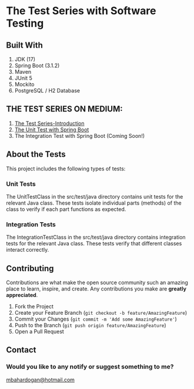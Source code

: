 # The Test Series with Software Testing

##  Built With

1. JDK (17)
2. Spring Boot (3.1.2)
3. Maven 
4. JUnit 5
5. Mockito
6. PostgreSQL / H2 Database



## THE TEST SERIES ON MEDIUM:
1. [The Test Series-Introduction](https://medium.com/@mbahardogan/the-test-series-introduction-c4fee770442c)
2. [The Unit Test with Spring Boot](https://mbahardogan.medium.com/unit-test-62e648255aac)
3. The Integration Test with Spring Boot (Coming Soon!)


## About the Tests

This project includes the following types of tests:

### Unit Tests
The UnitTestClass in the src/test/java directory contains unit tests for the relevant Java class. These tests isolate individual parts (methods) of the class to verify if each part functions as expected.

### Integration Tests
The IntegrationTestClass in the src/test/java directory contains integration tests for the relevant Java class. These tests verify that different classes interact correctly.


## Contributing

Contributions are what make the open source community such an amazing place to learn, inspire, and create. Any contributions you make are **greatly appreciated**.

1. Fork the Project
2. Create your Feature Branch (`git checkout -b feature/AmazingFeature`)
3. Commit your Changes (`git commit -m 'Add some AmazingFeature'`)
4. Push to the Branch (`git push origin feature/AmazingFeature`)
5. Open a Pull Request


## Contact
### Would you like to any notify or suggest something to me?
mbahardogan@hotmail.com
